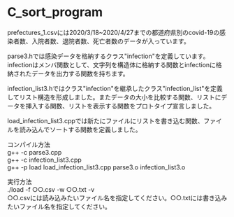 # C_sort_program

prefectures_1.csvには2020/3/18~2020/4/27までの都道府県別のcovid-19の感染者数、入院者数、退院者数、死亡者数のデータが入っています。

parse3.hでは感染データを格納するクラス"infection"を定義しています。infectionはメンバ関数として、文字列を構造体に格納する関数とinfectionに格納されたデータを出力する関数を持ちます。

infection_list3.hではクラス"infection"を継承したクラス"infection_list"を定義してリスト構造を形成しました。またデータの大小を比較する関数、リストにデータを挿入する関数、リストを表示する関数をプロトタイプ宣言しました。

load_infection_list3.cppでは新たにファイルにリストを書き込む関数、ファイルを読み込んでソートする関数を定義しました。

コンパイル方法  
g++ -c parse3.cpp  
g++ -c infection_list3.cpp  
g++ -p load load_infection_list3.cpp parse3.o infection_list3.o  

実行方法  
./load -f ○○.csv -w ○○.txt -v  
○○.csvには読み込みたいファイル名を指定してください。○○.txtには書き込みたいファイル名を指定してください。  
